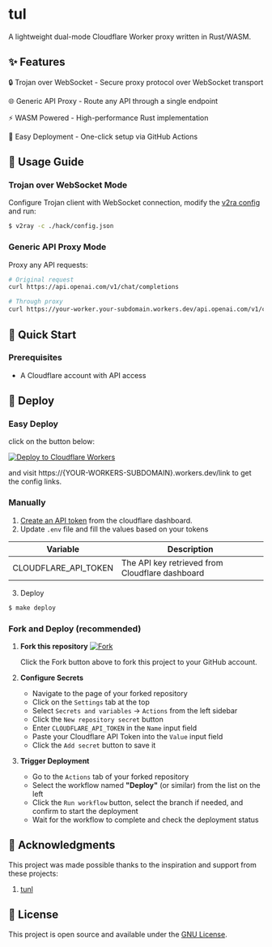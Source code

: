 # tul
A lightweight dual-mode Cloudflare Worker proxy written in Rust/WASM.

## ✨ Features

🔒 Trojan over WebSocket - Secure proxy protocol over WebSocket transport

🌐 Generic API Proxy - Route any API through a single endpoint

⚡ WASM Powered - High-performance Rust implementation

🚀 Easy Deployment - One-click setup via GitHub Actions

## 📖 Usage Guide

### Trojan over WebSocket Mode
Configure Trojan client with WebSocket connection, modify the [v2ra config](./hack/config.json) and run:
```sh
$ v2ray -c ./hack/config.json
```

### Generic API Proxy Mode
Proxy any API requests:
```bash
# Original request
curl https://api.openai.com/v1/chat/completions

# Through proxy
curl https://your-worker.your-subdomain.workers.dev/api.openai.com/v1/chat/completions
```

## 🚀 Quick Start

### Prerequisites
- A Cloudflare account with API access

## 🎨 Deploy

### Easy Deploy
click on the button below:

[![Deploy to Cloudflare Workers](https://deploy.workers.cloudflare.com/button)](https://deploy.workers.cloudflare.com/)

and visit https://{YOUR-WORKERS-SUBDOMAIN}.workers.dev/link to get the config links.

### Manually
1. [Create an API token](https://developers.cloudflare.com/fundamentals/api/get-started/create-token/) from the cloudflare dashboard.
2. Update `.env` file and fill the values based on your tokens

| Variable            | Description                                      |
|---------------------|--------------------------------------------------|
| CLOUDFLARE_API_TOKEN | The API key retrieved from Cloudflare dashboard |

3. Deploy
```sh
$ make deploy
```

### Fork and Deploy (recommended)

1.  **Fork this repository**
    [![Fork](https://img.shields.io/badge/-Fork%20this%20repo-blue?style=for-the-badge&logo=github)](https://github.com/yylt/tunl/fork)
    
    Click the Fork button above to fork this project to your GitHub account.

2.  **Configure Secrets**
    - Navigate to the page of your forked repository
    - Click on the `Settings` tab at the top
    - Select `Secrets and variables` -> `Actions` from the left sidebar
    - Click the `New repository secret` button
    - Enter `CLOUDFLARE_API_TOKEN` in the `Name` input field
    - Paste your Cloudflare API Token into the `Value` input field
    - Click the `Add secret` button to save it

3.  **Trigger Deployment**
    - Go to the `Actions` tab of your forked repository
    - Select the workflow named **"Deploy"** (or similar) from the list on the left
    - Click the `Run workflow` button, select the branch if needed, and confirm to start the deployment
    - Wait for the workflow to complete and check the deployment status


## 🙏 Acknowledgments

This project was made possible thanks to the inspiration and support from these projects:

1.  [tunl](https://github.com/amiremohamadi/tunl)


## 📄 License

This project is open source and available under the [GNU License](LICENSE).
